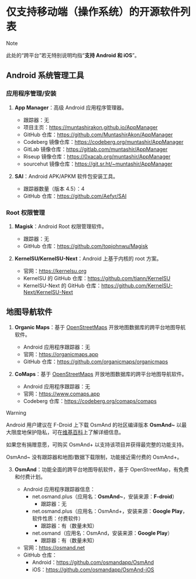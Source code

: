 # 仅支持移动端（操作系统）的开源软件列表

> [!NOTE]
>
> 此处的“跨平台”若无特别说明均指“**支持 Android 和 iOS**”。

## Android 系统管理工具

### 应用程序管理/安装

1. **App Manager**：高级 Android 应用程序管理器。
   
   - 跟踪器：无
   - 项目主页：https://muntashirakon.github.io/AppManager
   - GitHub 仓库：https://github.com/MuntashirAkon/AppManager
   - Codeberg 镜像仓库：https://codeberg.org/muntashir/AppManager
   - GitLab 镜像仓库：https://gitlab.com/muntashir/AppManager
   - Riseup 镜像仓库：https://0xacab.org/muntashir/AppManager
   - sourcehut 镜像仓库：https://git.sr.ht/~muntashir/AppManager

2. **SAI**：Android APK/APKM 软件包安装工具。

   - 跟踪器数量（版本 4.5）：4
   - GitHub 仓库：https://github.com/Aefyr/SAI

### Root 权限管理

1. **Magisk**：Android Root 权限管理软件。

   - 跟踪器：无
   - GitHub 仓库：https://github.com/topjohnwu/Magisk

2. **KernelSU/KernelSU-Next**：Android 上基于内核的 root 方案。

   - 官网：https://kernelsu.org
   - KernelSU 的 GitHub 仓库：https://github.com/tiann/KernelSU
   - KernelSU-Next 的 GitHub 仓库：https://github.com/KernelSU-Next/KernelSU-Next

## 地图导航软件

1. **Organic Maps**：基于 [OpenStreetMaps](https://www.openstreetmap.org) 开放地图数据库的跨平台地图导航软件。

   - Android 应用程序跟踪器：无
   - 官网：https://organicmaps.app
   - GitHub 仓库：https://github.com/organicmaps/organicmaps

2. **CoMaps**：基于 [OpenStreetMaps](https://www.openstreetmap.org) 开放地图数据库的跨平台地图导航软件。

   - Android 应用程序跟踪器：无
   - 官网：https://www.comaps.app
   - Codeberg 仓库：https://codeberg.org/comaps/comaps

> [!WARNING]
>
> Android 用户建议在 F-Droid 上下载 OsmAnd 的社区编译版本 **OsmAnd~** 以最大限度地保护隐私，可在[维基百科](https://en.wikipedia.org/wiki/OsmAnd#Licensing)上了解详细信息。
>
> 如果您有捐赠意愿，可购买 OsmAnd+ 以支持该项目并获得最完整的功能支持。
>
> OsmAnd~ 没有跟踪器和地图/数据下载限制，功能接近需付费的 OsmAnd+。

3. **OsmAnd**：功能全面的跨平台地图导航软件，基于 OpenStreetMap，有免费和付费计划。

   - Android 应用程序跟踪器信息：
        - net.osmand.plus（应用名：**OsmAnd~**，安装来源：**F-droid**）
             - 跟踪器：无
        - net.osmand.plus（应用名：OsmAnd+，安装来源：**Google Play**，软件性质：付费软件）
             - 跟踪器：有（数量未知）
        - net.osmand（应用名：OsmAnd，安装来源：**Google Play**）
             - 跟踪器：有（数量未知）
   - 官网：https://osmand.net
   - GitHub 仓库：
        - Android：https://github.com/osmandapp/OsmAnd
        - iOS：https://github.com/osmandapp/OsmAnd-iOS
